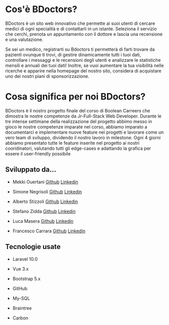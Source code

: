 # Cos'è BDoctors?

BDoctors è un sito web innovativo che permette ai suoi utenti di cercare medici di ogni specialità e di contattarli in un istante. Seleziona il servizio che cerchi, prenota un appuntamento con il dottore e lascia una recensione e una valutazione.

Se sei un medico, registrarti su Bdoctors ti permetterà di farti trovare da pazienti ovunque ti trovi, di gestire dinamicamente tutti i tuoi dati, controllare i messaggi e le recensioni degli utenti e analizzare le statistiche mensili e annuali dei tuoi dati!
Inoltre, se vuoi aumentare la tua visibilità nelle ricerche e apparire nella homepage del nostro sito, considera di acquistare uno dei nostri piani di sponsorizzazione.

# Cosa significa per noi BDoctors?

BDoctors è il nostro progetto finale del corso di Boolean Carreers che dimostra le nostre competenze da Jr-Full-Stack Web Developer.
Durante le tre intense settimane della realizzazione del progetto abbimo messo in gioco le nostre competenze imparate nel corso, abbiamo  imparato a documentarci e implementare nuove feature nei progetti e  lavorare come un vero team di sviluppo, dividendo il nostro lavoro in milestone.
Ogni 4 giorni abbiamo presentato tutte le feature inserite nel progetto ai nostri cooridinatori, valutando tutti gli edge-cases e adattando la grafica per essere il user-friendly possibile 


## Sviluppato da...

- Mekki Ouertani [Github](https://github.com/mekkiouertani) [Linkedin](https://www.linkedin.com/in/mekkiouertani/)

- Simone Negrisoli [Github](https://github.com/SimoneNegrisoli) [Linkedin](https://www.linkedin.com/in/simonenegrisoli/)

- Alberto Stizzoli [Github](https://github.com/albertostizzoli) [Linkedin](https://www.linkedin.com/in/alberto-stizzoli-82a676260/)

- Stefano Zidda [Github](https://github.com/Trotteriniku) [Linkedin](https://www.linkedin.com/in/stefano-zidda-357aba2b1/)

- Luca Masera [Github](https://github.com/luca-masera) [Linkedin](https://www.linkedin.com/in/luca-masera-a67ab52b1/)

- Francesco Carrara [Github](https://github.com/fcarrara24) [Linkedin](https://www.linkedin.com/in/francesco-carrara-4b7a642ab/)

## Tecnologie usate

+ Laravel 10.0

+ Vue 3.x

+ Bootstrap 5.x

+ GitHub

+ My-SQL

+ Braintree

+ Carbon

